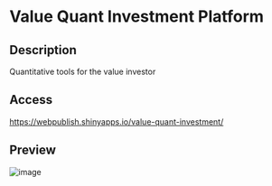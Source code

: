 # Value Quant Investment Platform
## Description
Quantitative tools for the value investor
## Access
https://webpublish.shinyapps.io/value-quant-investment/

## Preview
![image](https://github.com/user-attachments/assets/a6057ca3-550e-495b-8376-697645e9bff4)





